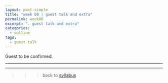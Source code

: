 ```yaml
---
layout: post-simple
title: "week 08 | guest talk and extra"
permalink: week08
excerpt: ". guest talk and extra"
categories:
  - outline
tags:
  - guest talk
---
```


Guest to be confirmed.

---
---

>>> back to [syllabus](../aru2018/#syllabus)

